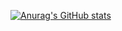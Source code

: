 [![Anurag's GitHub stats](https://github-readme-stats.vercel.app/api?username=Wedaxi)](https://github.com/anuraghazra/github-readme-stats)

